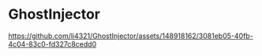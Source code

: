 # GhostInjector


https://github.com/li4321/GhostInjector/assets/148918162/3081eb05-40fb-4c04-83c0-fd327c8cedd0

